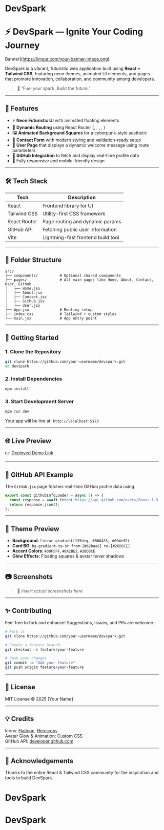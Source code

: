 # DevSpark

# ⚡ DevSpark — Ignite Your Coding Journey

Banner](https://imgur.com/your-banner-image.png)

DevSpark is a vibrant, futuristic web application built using **React + Tailwind CSS**, featuring neon themes, animated UI elements, and pages that promote innovation, collaboration, and community among developers.

> 🚀 “Fuel your spark. Build the future.”

---

## 🔮 Features

- ⚡ **Neon Futuristic UI** with animated floating elements  
- 🧠 **Dynamic Routing** using React Router (, , , , )  
- 🖼️ **Animated Background Squares** for a cyberpunk-style aesthetic  
- 💬 **Contact Form** with modern styling and validation-ready setup  
- 👤 **User Page** that displays a dynamic welcome message using route parameters  
- 🔗 **GitHub Integration** to fetch and display real-time profile data  
- 🎨 Fully responsive and mobile-friendly design  

---

## 🛠️ Tech Stack

| Tech         | Description                            |
|--------------|----------------------------------------|
| React        | Frontend library for UI                |
| Tailwind CSS | Utility-first CSS framework            |
| React Router | Page routing and dynamic params        |
| GitHub API   | Fetching public user information       |
| Vite         | Lightning-fast frontend build tool     |

---

## 📁 Folder Structure

```
src/
├── components/          # Optional shared components
├── pages/               # All main pages like Home, About, Contact, User, Github
│   ├── Home.jsx
│   ├── About.jsx
│   ├── Contact.jsx
│   ├── Github.jsx
│   └── User.jsx
├── App.jsx              # Routing setup
├── index.css            # Tailwind + custom styles
└── main.jsx             # App entry point
```

---

## 🚦 Getting Started

### 1. Clone the Repository

```bash
git clone https://github.com/your-username/devspark.git
cd devspark
```

### 2. Install Dependencies

```bash
npm install
```

### 3. Start Development Server

```bash
npm run dev
```

Your app will be live at: `http://localhost:5173`

---

## 🌐 Live Preview

👉 [Deployed Demo Link](https://your-deployed-url.com)

---

## 🧪 GitHub API Example

The `GitHub.jsx` page fetches real-time GitHub profile data using:

```js
export const githubInfoLoader = async () => {
  const response = await fetch('https://api.github.com/users/Beast-1-3');
  return response.json();
};
```

---

## 🎨 Theme Preview

- **Background**: `linear-gradient(135deg, #000428, #004e92)`
- **Card BG**: `bg-gradient-to-br from-[#b2bae6] to-[#26D0CE]`
- **Accent Colors**: `#00F5FF`, `#8A2BE2`, `#26D0CE`
- **Glow Effects**: Floating squares & avatar hover shadows

---

## 📷 Screenshots

> 📌 *Insert actual screenshots here*

---

## ✨ Contributing

Feel free to fork and enhance! Suggestions, issues, and PRs are welcome.

```bash
# Fork it
git clone https://github.com/your-username/devspark.git

# Create a feature branch
git checkout -b feature/your-feature

# Push your changes
git commit -m "Add your feature"
git push origin feature/your-feature
```

---

## 📜 License

MIT License © 2025 [Your Name]

---

## 💡 Credits

Icons: [Flaticon](https://flaticon.com), [Heroicons](https://heroicons.com)  
Avatar Glow & Animation: Custom CSS  
GitHub API: [developer.github.com](https://developer.github.com)

---

## 🙌 Acknowledgements

Thanks to the entire React & Tailwind CSS community for the inspiration and tools to build DevSpark.

# DevSpark
# DevSpark
